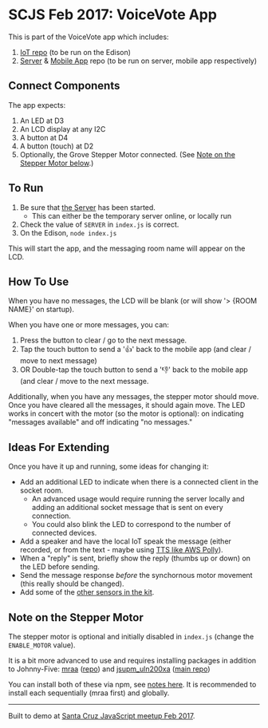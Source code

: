 # SCJS Feb 2017: VoiceVote App

This is part of the VoiceVote app which includes:

1. [IoT repo](https://github.com/jeffreypriebe/scjs-17-02-IoT-VoiceVote-IoT) (to be run on the Edison)
2. [Server](https://github.com/jeffreypriebe/scjs-17-02-IoT-VoiceVote-Server-App/tree/master/ServerVoiceVote) & [Mobile App](https://github.com/jeffreypriebe/scjs-17-02-IoT-VoiceVote-Server-App/tree/master/AppVoiceVote) repo (to be run on server, mobile app respectively)

## Connect Components

The app expects:

1. An LED at D3
2. An LCD display at any I2C
3. A button at D4
4. A button (touch) at D2
5. Optionally, the Grove Stepper Motor connected. (See [Note on the Stepper Motor below](#note-on-the-stepper-motor).)


## To Run

1. Be sure that [the Server](https://github.com/jeffreypriebe/scjs-17-02-IoT-VoiceVote-Server-App/tree/master/ServerVoiceVote) has been started.
    * This can either be the temporary server online, or locally run
2. Check the value of `SERVER` in `index.js` is correct.
3. On the Edison, `node index.js`

This will start the app, and the messaging room name will appear on the LCD.

## How To Use

When you have no messages, the LCD will be blank (or will show '> {ROOM NAME}' on startup).

When you have one or more messages, you can:

1. Press the button to clear / go to the next message.
2. Tap the touch button to send a '👍' back to the mobile app (and clear / move to next message)
3. OR Double-tap the touch button to send a '👎' back to the mobile app (and clear / move to the next message.

Additionally, when you have any messages, the stepper motor should move. Once you have cleared all the messages, it should again move.
The LED works in concert with the motor (so the motor is optional): on indicating "messages available" and off indicating "no messages."

## Ideas For Extending

Once you have it up and running, some ideas for changing it:

* Add an additional LED to indicate when there is a connected client in the socket room.
  * An advanced usage would require running the server locally and adding an additional socket message that is sent on every connection.
  * You could also blink the LED to correspond to the number of connected devices.
* Add a speaker and have the local IoT speak the message (either recorded, or from the text - maybe using [TTS like AWS Polly](https://aws.amazon.com/polly/developers/)).
* When a "reply" is sent, briefly show the reply (thumbs up or down) on the LED before sending.
* Send the message response _before_ the synchornous motor movement (this really should be changed).
* Add some of the [other sensors in the kit](http://johnny-five.io/news/intel-edison-+-grove-iot-kit-examples/).

## Note on the Stepper Motor
The stepper motor is optional and initially disabled in `index.js` (change the `ENABLE_MOTOR` value).

It is a bit more advanced to use and requires installing packages in addition to Johnny-Five:
[mraa](https://www.npmjs.com/package/mraa) ([repo](https://github.com/intel-iot-devkit/mraa/)) and 
[jsupm_uln200xa](https://www.npmjs.com/package/jsupm_uln200xa) ([main repo](https://github.com/intel-iot-devkit/upm))

You can install both of these via npm, see [notes here](https://github.com/intel-iot-devkit/upm/blob/master/docs/installing.md#nodejs-bindings-only-npm). It is recommended to install each sequentially (mraa first) and globally.

---

Built to demo at [Santa Cruz JavaScript meetup Feb 2017](https://www.meetup.com/santacruzjs/events/237562789/).
